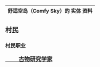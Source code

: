 

| 舒适空岛（Comfy Sky）的 实体 资料 |
| --------------------------------- |

## 村民

### 村民职业

<p style="color:white;font-size:18px;font-weight:bold;"><a href="villager\profession\antiquarian.md">&nbsp;&nbsp;&nbsp;&nbsp;&nbsp;&nbsp;&nbsp;&nbsp;&nbsp;&nbsp;古物研究学家</a></p>









​      





​     
